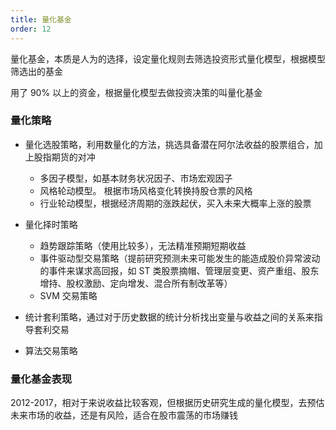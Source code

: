 ```yaml
---
title: 量化基金
order: 12
---
```


量化基金，本质是人为的选择，设定量化规则去筛选投资形式量化模型，根据模型筛选出的基金

用了 90% 以上的资金，根据量化模型去做投资决策的叫量化基金

### 量化策略

- 量化选股策略，利用数量化的方法，挑选具备潜在阿尔法收益的股票组合，加上股指期货的对冲

  - 多因子模型，如基本财务状况因子、市场宏观因子
  - 风格轮动模型。 根据市场风格变化转换持股仓票的风格
  - 行业轮动模型，根据经济周期的涨跌起伏，买入未来大概率上涨的股票

- 量化择时策略

  - 趋势跟踪策略（使用比较多），无法精准预期短期收益
  - 事件驱动型交易策略（提前研究预测未来可能发生的能造成股价异常波动的事件来谋求高回报，如 ST 类股票摘帽、管理层变更、资产重组、股东增持、股权激励、定向增发、混合所有制改革等）
  - SVM 交易策略

- 统计套利策略，通过对于历史数据的统计分析找出变量与收益之间的关系来指导套利交易

- 算法交易策略

### 量化基金表现

2012-2017，相对于来说收益比较客观，但根据历史研究生成的量化模型，去预估未来市场的收益，还是有风险，适合在股市震荡的市场赚钱
